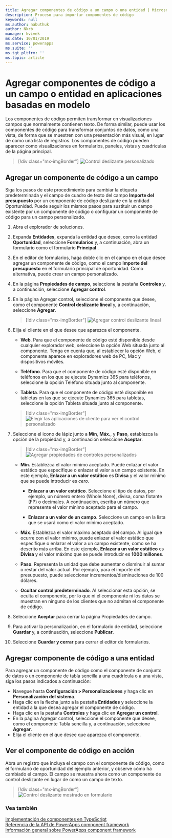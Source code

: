 ```yaml
---
title: Agregar componentes de código a un campo o una entidad | Microsoft Docs
description: Proceso para importar componentes de código
keywords: null
ms.author: nabuthuk
author: Nkrb
manager: kvivek
ms.date: 10/01/2019
ms.service: powerapps
ms.suite: ''
ms.tgt_pltfrm: ''
ms.topic: article
---
```


# <a name="add-code-components-to-a-field-or-entity-in-model-driven-apps"></a>Agregar componentes de código a un campo o entidad en aplicaciones basadas en modelo

Los componentes de código permiten transformar en visualizaciones campos que normalmente contienen texto. De forma similar, puede usar los componentes de código para transformar conjuntos de datos, como una vista, de forma que se muestren con una presentación más visual, en lugar de como una lista de registros. Los componentes de código pueden aparecer como visualizaciones en formularios, paneles, vistas y cuadrículas de la página principal. 


   > [!div class="mx-imgBorder"] 
   > ![Control deslizante personalizado](../../maker/model-driven-apps/media/slider-control.PNG "Control deslizante para un campo")

## <a name="add-a-code-component-to-a-field"></a>Agregar un componente de código a un campo

Siga los pasos de este procedimiento para cambiar la etiqueta predeterminada y el campo de cuadro de texto del campo **Importe del presupuesto** por un componente de código deslizante en la entidad Oportunidad. Puede seguir los mismos pasos para sustituir un campo existente por un componente de código o configurar un componente de código para un campo personalizado.

1. Abra el explorador de soluciones.

2. Expanda **Entidades**, expanda la entidad que desee, como la entidad **Oportunidad**, seleccione **Formularios** y, a continuación, abra un formulario como el formulario **Principal** .

3. En el editor de formularios, haga doble clic en el campo en el que desee agregar un componente de código, como el campo **Importe del presupuesto** en el formulario principal de oportunidad. Como alternativa, puede crear un campo personalizado.

4. En la página **Propiedades de campo**, seleccione la pestaña **Controles** y, a continuación, seleccione **Agregar control**.

5. En la página Agregar control, seleccione el componente que desee, como el componente **Control deslizante lineal** y, a continuación, seleccione **Agregar**.

   > [!div class="mx-imgBorder"] 
   > ![Agregar control deslizante lineal](../../maker/model-driven-apps/media/add-slider.PNG "Agregar control deslizante lineal")

6. Elija el cliente en el que desee que aparezca el componente.

   - **Web**. Para que el componente de código esté disponible desde cualquier explorador web, seleccione la opción Web situada junto al componente. Tenga en cuenta que, al establecer la opción Web, el componente aparece en exploradores web de PC, Mac y dispositivos móviles.

   - **Teléfono**. Para que el componente de código esté disponible en teléfonos en los que se ejecute Dynamics 365 para teléfonos, seleccione la opción Teléfono situada junto al componente.

   - **Tableta**. Para que el componente de código esté disponible en tabletas en las que se ejecute Dynamics 365 para tabletas, seleccione la opción Tableta situada junto al componente.

   > [!div class="mx-imgBorder"] 
   > ![Elegir las aplicaciones de cliente para ver el control personalizado](../../maker/model-driven-apps/media/choose-client.png "Elegir las aplicaciones de cliente para ver el control personalizado") 

7. Seleccione el icono de lápiz junto a **Mín**, **Máx.**, y **Paso**, establezca la opción de la propiedad y, a continuación seleccione **Aceptar**.  
   
   > [!div class="mx-imgBorder"] 
   > ![Agregar propiedades de controles personalizados](../../maker/model-driven-apps/media/ccf-add-properties.png "Agregar propiedades de controles personalizados")

   - **Mín.** Establezca el valor mínimo aceptado. Puede enlazar el valor estático que especifique o enlazar el valor a un campo existente. En este ejemplo, **Enlazar a un valor estático** es **Divisa** y el valor mínimo que se puede introducir es *cero*.  
  
       - **Enlazar a un valor estático**. Seleccione el tipo de datos, por ejemplo, un número entero (Whole.None), divisa, coma flotante (FP) o decimales. A continuación, escriba un número que represente el valor mínimo aceptado para el campo.  
  
       - **Enlazar a un valor de un campo**. Seleccione un campo en la lista que se usará como el valor mínimo aceptado.  
  
   - **Máx.** Establezca el valor máximo aceptado del campo. Al igual que ocurre con el valor mínimo, puede enlazar el valor estático que especifique o enlazar el valor a un campo existente, como se ha descrito más arriba. En este ejemplo, **Enlazar a un valor estático** es **Divisa** y el valor máximo que se puede introducir es **1000 millones**.  
  
   - **Paso**. Representa la unidad que debe aumentar o disminuir al sumar o restar del valor actual. Por ejemplo, para el importe del presupuesto, puede seleccionar incrementos/disminuciones de 100 dólares.  
  
   - **Ocultar control predeterminado**. Al seleccionar esta opción, se oculta el componente, por lo que ni el componente ni los datos se muestran en ninguno de los clientes que no admitan el componente de código.   
  
8. Seleccione **Aceptar** para cerrar la página Propiedades de campo.  
  
9. Para activar la personalización, en el formulario de entidad, seleccione **Guardar** y, a continuación, seleccione **Publicar**.  
  
10. Seleccione **Guardar y cerrar** para cerrar el editor de formularios.  
  
## <a name="add-code-component-to-an-entity"></a>Agregar componente de código a una entidad

Para agregar un componente de código como el componente de conjunto de datos o un componente de tabla sencilla a una cuadrícula o a una vista, siga los pasos indicados a continuación:

  - Navegue hasta **Configuración > Personalizaciones** y haga clic en **Personalización del sistema**.
  - Haga clic en la flecha junto a la pestaña **Entidades** y seleccione la entidad a la que desea agregar el componente de código. 
  - Haga clic en la pestaña **Controles** y haga clic en **Agregar un control**.
  - En la página Agregar control, seleccione el componente que desee, como el componente Tabla sencilla y, a continuación, seleccione **Agregar**.
  - Elija el cliente en el que desee que aparezca el componente.


## <a name="see-the-code-component-in-action"></a>Ver el componente de código en acción  

 Abra un registro que incluya el campo con el componente de código, como el formulario de oportunidad del ejemplo anterior, y observe cómo ha cambiado el campo. El campo se muestra ahora como un componente de control deslizante en lugar de como un campo de texto.  

> [!div class="mx-imgBorder"] 
> ![Control deslizante mostrado en formulario](../../maker/model-driven-apps/media/slider-control.PNG "Control deslizante mostrado en formulario")  

### <a name="see-also"></a>Vea también

[Implementación de componentes en TypeScript](implementing-controls-using-typescript.md)<br/>
[Referencia de la API de PowerApps component framework](reference/index.md)<br/>
[Información general sobre PowerApps component framework](overview.md)